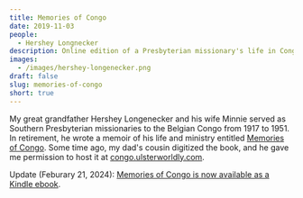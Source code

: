 ```yaml
---
title: Memories of Congo
date: 2019-11-03
people:
  - Hershey Longnecker
description: Online edition of a Presbyterian missionary's life in Congo
images:
  - /images/hershey-longenecker.png
draft: false
slug: memories-of-congo
short: true
---
```

My great grandfather Hershey Longenecker and his wife Minnie served as Southern Presbyterian missionaries to the Belgian Congo from 1917 to 1951. In retirement, he wrote a memoir of his life and ministry entitled [Memories of Congo](https://congo.ulsterworldly.com/). Some time ago, my dad's cousin digitized the book, and he gave me permission to host it at [congo.ulsterworldly.com](https://congo.ulsterworldly.com).

Update (Feburary 21, 2024): [Memories of Congo is now available as a Kindle ebook](https://amzn.to/48mFBvb).